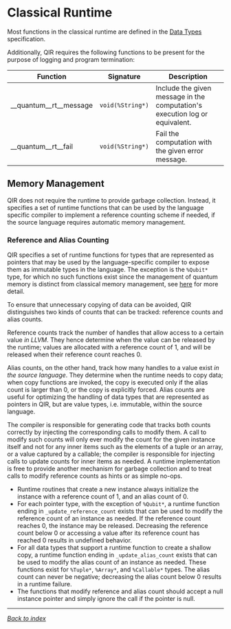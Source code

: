 # Classical Runtime

Most functions in the classical runtime are defined in the [Data
Types](1_Data_Types.md) specification.

Additionally, QIR requires the following functions to be present for the purpose
of logging and program termination:

| Function                  | Signature         | Description |
|---------------------------|-------------------|-------------|
| __quantum__rt__message    | `void(%String*)`  | Include the given message in the computation's execution log or equivalent. |
| __quantum__rt__fail       | `void(%String*)`  | Fail the computation with the given error message. |

## Memory Management

QIR does not require the runtime to provide garbage collection. Instead, it
specifies a set of runtime functions that can be used by the language specific
compiler to implement a reference counting scheme if needed, if the source
language requires automatic memory management.

### Reference and Alias Counting

QIR specifies a set of runtime functions for types that are represented as
pointers that may be used by the language-specific compiler to expose them as
immutable types in the language. The exception is the `%Qubit*` type, for which
no such functions exist since the management of quantum memory is distinct from
classical memory management, see [here](4_Quantum_Runtime.md#qubits) for more
detail.

To ensure that unnecessary copying of data can be avoided, QIR distinguishes two
kinds of counts that can be tracked: reference counts and alias counts.

Reference counts track the number of handles that allow access to a certain
value *in LLVM*. They hence determine when the value can be released by the
runtime; values are allocated with a reference count of 1, and will be released
when their reference count reaches 0.

Alias counts, on the other hand, track how many handles to a value exist *in the
source language*. They determine when the runtime needs to copy data; when copy
functions are invoked, the copy is executed only if the alias count is larger
than 0, or the copy is explicitly forced. Alias counts are useful for optimizing
the handling of data types that are represented as pointers in QIR, but are
value types, i.e. immutable, within the source language.

The compiler is responsible for generating code that tracks both counts
correctly by injecting the corresponding calls to modify them. A call to modify
such counts will only ever modify the count for the given instance itself and
not for any inner items such as the elements of a tuple or an array, or a value
captured by a callable; the compiler is responsible for injecting calls to
update counts for inner items as needed. A runtime implementation is free to
provide another mechanism for garbage collection and to treat calls to modify
reference counts as hints or as simple no-ops.

- Runtime routines that create a new instance always initialize the instance
  with a reference count of 1, and an alias count of 0.
- For each pointer type, with the exception of `%Qubit*`, a runtime function
  ending in `_update_reference_count` exists that can be used to modify the
  reference count of an instance as needed. If the reference count reaches 0,
  the instance may be released. Decreasing the reference count below 0 or
  accessing a value after its reference count has reached 0 results in undefined
  behavior.
- For all data types that support a runtime function to create a shallow copy, a
  runtime function ending in `_update_alias_count` exists that can be used to
  modify the alias count of an instance as needed. These functions exist for
  `%Tuple*`, `%Array*`, and `%Callable*` types. The alias count can never be
  negative; decreasing the alias count below 0 results in a runtime failure.
- The functions that modify reference and alias count should accept a null
  instance pointer and simply ignore the call if the pointer is null.

---
*[Back to index](README.md)*
